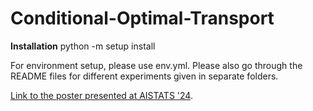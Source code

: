 # Conditional-Optimal-Transport

**Installation** python -m setup install

For environment setup, please use env.yml. Please also go through the README files for different experiments given in separate folders.

[Link to the poster presented at AISTATS '24](https://drive.google.com/file/d/1fQy2OXB3ogrVVXZjlpCD5N1B3o7qojTM/view?usp=sharing).
